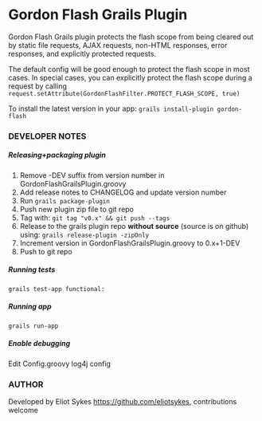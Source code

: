 # Gordon Flash Grails Plugin

Gordon Flash Grails plugin protects the flash scope from being cleared out by static file requests, AJAX requests, non-HTML responses, error responses, and explicitly protected requests.

The default config will be good enough to protect the flash scope in most cases. In special cases, you can explicitly protect the flash scope during a request by calling `request.setAttribute(GordonFlashFilter.PROTECT_FLASH_SCOPE, true)`

To install the latest version in your app: `grails install-plugin gordon-flash`


### DEVELOPER NOTES

##### Releasing+packaging plugin
1. Remove -DEV suffix from version number in GordonFlashGrailsPlugin.groovy
2. Add release notes to CHANGELOG and update version number
3. Run `grails package-plugin`
4. Push new plugin zip file to git repo
5. Tag with: `git tag "v0.x" && git push --tags`
6. Release to the grails plugin repo **without source** (source is on github) using: `grails release-plugin -zipOnly`
7. Increment version in GordonFlashGrailsPlugin.groovy to 0.x+1-DEV
8. Push to git repo

##### Running tests
`grails test-app functional:`

##### Running app
`grails run-app`

##### Enable debugging
Edit Config.groovy log4j config

### AUTHOR
Developed by Eliot Sykes <https://github.com/eliotsykes>, contributions welcome
